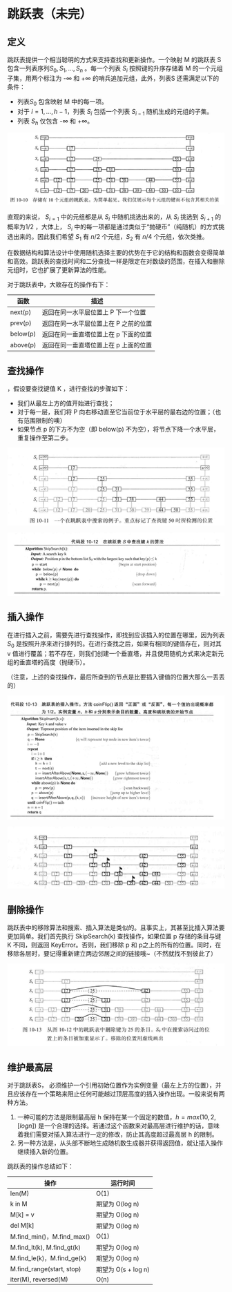# 跳跃表（未完）



## 定义

跳跃表提供一个相当聪明的方式来支持查找和更新操作。一个映射 M 的跳跃表 S 包含一列表序列${S_0, S_1, ...,S_n}$  。每一个列表 $S_i$ 按照键的升序存储着 M 的一个元组子集，用两个标注为 -∞ 和 +∞ 的哨兵追加元组，此外，列表S 还需满足以下的条件：

- 列表$S_0$ 包含映射 M  中的每一项。
- 对于 $i = 1, ..., h - 1$，列表 $S_i$ 包括一个列表 $S_{i-1}$ 随机生成的元组的子集。
- 列表 $S_h$ 仅包含 -∞ 和 +∞。



![](/images/跳跃表.png)

直观的来说， $S_{i = 1}$ 中的元组都是从 $S_i$ 中随机挑选出来的，从 $S_i$ 挑选到 $S_{i + 1}$ 的概率为$1/2$ ，大体上， $S_i$ 中的每一项都是通过类似于“抛硬币”（纯随机）的方式挑选出来的。因此我们希望 $S_1$ 有 $n/2$ 个元组，$S_2$ 有 $n/4$ 个元组，依次类推。

在数据结构和算法设计中使用随机选择主要的优势在于它的结构和函数会变得简单和高效。跳跃表的查找时间和二分查找一样是限定在对数级的范围，在插入和删除元组时，它也扩展了更新算法的性能。

对于跳跃表中，大致存在的操作有下：

| 函数     | 描述                                  |
| -------- | ------------------------------------- |
| next(p)  | 返回在同一水平层位置上 P 下一个位置   |
| prev(p)  | 返回在同一水平层位置上在 P 之前的位置 |
| below(p) | 返回在同一垂直塔位置上在 p 下面的位置 |
| above(p) | 返回在同一垂直塔位置上在 p 上面的位置 |



## 查找操作

，假设要查找键值 K ，进行查找的步骤如下：

- 我们从最左上方的值开始进行查找；
- 对于每一层，我们将 P 向右移动直至它当前位于水平层的最右边的位置；（也有范围限制的噢）
- 如果节点 p 的下方不为空（即 below(p) 不为空），将节点下降一个水平层，重复操作至第二步。



![](/images/跳跃表查找1.png)



![](/images/跳跃表查找.png)



## 插入操作

在进行插入之前，需要先进行查找操作，即找到应该插入的位置在哪里，因为列表 $S_0$ 是按照升序来进行排列的。在进行查找之后，如果有相同的键值存在，则对其 v 值进行覆盖；若不存在，则我们创建一个垂直塔，并且使用随机方式来决定新元组的垂直塔的高度（抛硬币）。

（注意，上述的查找操作，最后所查到的节点是比要插入键值的位置大那么一丢丢的）



![](/images/跳跃表插入.png)



![](/images/跳跃表插入1.png)







## 删除操作

跳跃表中的移除算法和搜索、插入算法是类似的。且事实上，其甚至比插入算法要更加简单。我们首先执行 SkipSearch(k) 查找操作，如果位置 p 存储的条目与键 K 不同，则返回 KeyError。否则，我们移除 p 和 p之上的所有的位置。同时，在移除各层时，要记得重新建立两边邻居之间的链接哦~（不然就找不到彼此了）

![](/images/跳跃表删除.png)





## 维护最高层

对于跳跃表S， 必须维护一个引用初始位置作为实例变量（最左上方的位置），并且应该存在一个策略来阻止任何可能越过顶层高度的插入操作出现。一般来说有两种方法。

1. 一种可能的方法是限制最高层 h 保持在某一个固定的数值，$h = max(10, 2,[log n])$ 是一个合理的选择。若通过这个函数来对最高层进行维护的话，意味着我们需要对插入算法进行一定的修改，防止其高度超过最高层 h 的限制。
2. 另一种方法是，从头部不断地生成随机数生成器并获得返回值，就让插入操作继续插入新的位置。



跳跃表的操作总结如下：

| 操作                       | 运行时间            |
| -------------------------- | ------------------- |
| len(M)                     | O(1)                |
| k in M                     | 期望为 O(log n)     |
| M[k] = v                   | 期望为 O(log n)     |
| del M[k]                   | 期望为 O(log n)     |
| M.find_min()，M.find_max() | O(1)                |
| M.find_lt(k), M.find_gt(k) | 期望为 O(log n)     |
| M.find_le(k)，M.find_ge(k) | 期望为 O(log n)     |
| M.find_range(start, stop)  | 期望为 O(s + log n) |
| iter(M), reversed(M)       | O(n)                |

